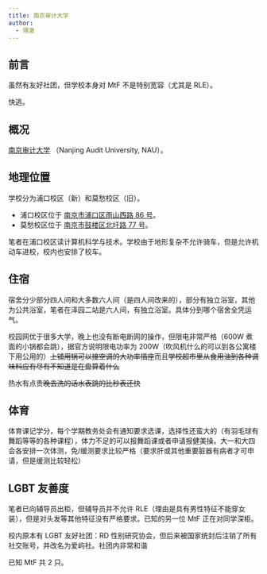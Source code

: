 ```yaml
---
title: 南京审计大学
author:
  - 翎澈
---
```


## 前言

虽然有友好社团，但学校本身对 MtF 不是特别宽容（尤其是 RLE）。

快逃。

## 概况

[南京审计大学](https://www.nau.edu.cn/) （Nanjing Audit University, NAU）。

## 地理位置

学校分为浦口校区（新）和莫愁校区（旧）。

- 浦口校区位于 [南京市浦口区雨山西路 86 号](https://amap.com/place/B00190AK3A)。
- 莫愁校区位于 [南京市鼓楼区北圩路 77 号](https://amap.com/place/B001905DIP)。

笔者在浦口校区读计算机科学与技术。学校由于地形复杂不允许骑车，但是允许机动车进校，校内也安排了校车。

## 住宿

宿舍分少部分四人间和大多数六人间（是四人间改来的），部分有独立浴室，其他为公共浴室，笔者在泽园二站是六人间，有独立浴室。具体分到哪个宿舍全凭运气。

校园网优于很多大学，晚上也没有断电断网的操作，但限电非常严格（600W 煮面的小锅都会跳），据官方说明限电功率为 200W（吹风机什么的可以到各公寓楼下用公用的）~~上铺用锅可以接空调的大功率插座~~而且~~学校超市里从食用油到各种调味料应有尽有不知道是在盘算着什么~~

热水有点贵~~晚去洗的话水表跳的比秒表还快~~

## 体育

体育课记学分，每个学期教务处会有通知要求选课，选择性还蛮大的（有羽毛球有舞蹈等等的各种课程），体力不足的可以报舞蹈课或者申请报健美操。大一和大四会各安排一次体测，免/缓测要求比较严格（要求肝或其他重要脏器有病者才可申请，但是缓测比较轻松）

## LGBT 友善度

笔者已向辅导员出柜，但辅导员并不允许 RLE（理由是具有男性特征不能穿女装），但是对头发等其他特征没有严格要求。已知的另一位 MtF 正在对同学深柜。

校内原本有 LGBT 友好社团：RD 性别研究协会，但后来被国家统封后注销了所有社交账号，并改名为爱屿社。社团内非常和谐

已知 MtF 共 2 只。
